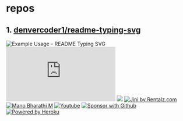 <!-- 这是由脚本自动生成的文件，请勿直接修改此文件！ -->

# repos

## 1. [denvercoder1/readme-typing-svg](https://github.com/denvercoder1/readme-typing-svg)

![Example Usage - README Typing SVG](https://readme-typing-svg.demolab.com/?lines=Type+messages+everywhere!;Add+a+bio+to+your+profile!;Add+a+description+to+your+repo!;Make+your+readme+stand+out!&#38;font=Fira%20Code&#38;center=true&#38;width=380&#38;height=50&#38;duration=4000&#38;pause=1000)
[![](https://freshidea.com/jonah/app/github-search-results/readme-typing-svg/index.php)](https://github.com/search?q=extension%3Amd+%22https+readme+typing+svg%22&#38;type=Code)
[![](https://img.shields.io/discord/819650821314052106?color=7289DA&#38;logo=discord&#38;logoColor=white&#38;style=for-the-badge)](https://discord.gg/fPrdqh3Zfu)
[![Jini by Rentalz.com](https://i.imgur.com/TtuoKCs.png)](https://jini.rentalz.com/)
[![Mano Bharathi M](https://i.imgur.com/Audc6L9.png)](https://github.com/ManoBharathi93)
[![Youtube](https://img.shields.io/badge/-Subscribe-red?style=for-the-badge&#38;logo=youtube&#38;logoColor=white)](https://www.youtube.com/channel/UCipSxT7a3rn81vGLw9lqRkg?sub_confirmation=1)
[![Sponsor with Github](https://img.shields.io/badge/-Sponsor-ea4aaa?style=for-the-badge&#38;logo=github&#38;logoColor=white)](https://github.com/sponsors/DenverCoder1)
[![Powered by Heroku](https://img.shields.io/badge/-Powered%20by%20Heroku-6567a5?style=for-the-badge&#38;logo=heroku&#38;logoColor=white)](https://heroku.com/)


